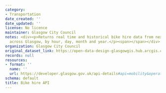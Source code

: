 ```yaml
---
category:
- Transportation
date_created: ''
date_updated: ''
license: No licence
maintainer: Glasgow City Council
notes: <div><p>Returns real time and historical bike hire data from nextbike stations
  across Glasgow, by hour, day, month and year.</p><span></span></div>
organization: Glasgow City Council
original_dataset_link: https://open-data-design-glasgowgis.hub.arcgis.com/documents/GlasgowGIS::bike-hire-api
records: null
resources:
- format: ''
  name: ''
  url: https://developer.glasgow.gov.uk/api-details#api=mobility&operation=5f23cd7c7e947e7d1cf2f4ae
schema: default
title: Bike hire API
---
```

